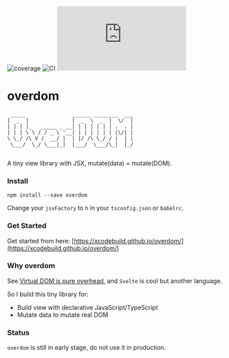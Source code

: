 ![coverage](https://codecov.io/gh/xcodebuild/overdom/branch/master/graphs/badge.svg?branch=master)
![CI](https://github.com/xcodebuild/overdom/workflows/CI/badge.svg)
![size](https://img.badgesize.io/https:/unpkg.com/overdom/dist/overdom.cjs.production.min.js?label=gzip%20size&compression=gzip&style=flat-square)


# overdom
```
 _____               ______ ________  ___
|  _  |              |  _  \  _  |  \/  |
| | | |_   _____ _ __| | | | | | | .  . |
| | | \ \ / / _ \ '__| | | | | | | |\/| |
\ \_/ /\ V /  __/ |  | |/ /\ \_/ / |  | |
 \___/  \_/ \___|_|  |___/  \___/\_|  |_/
                                                                     
```

A tiny view library with JSX, mutate(data) = mutate(DOM).

### Install

```shell
npm install --save overdom
```

Change your `jsxFactory` to `h` in your `tsconfig.json` or `babelrc`.

### Get Started

Get started from here: [https://xcodebuild.github.io/overdom/](https://xcodebuild.github.io/overdom/)

### Why overdom

See [Virtual DOM is pure overhead](https://svelte.dev/blog/virtual-dom-is-pure-overhead), and `Svelte` is cool but another language.

So I build this tiny library for:

- Build view with declarative JavaScript/TypeScript
- Mutate data to mutate real DOM

### Status

`overdom` is still in early stage, do not use it in production.
